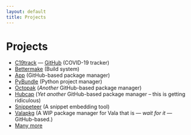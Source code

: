 ```yaml
---
layout: default
title: Projects
---
```

# Projects
- [C19track](https://c19track.vercel.app/) &mdash; [GitHub](https://github.com/aleksrutins/c19track) (COVID-19 tracker)
- [Bettermake](https://github.com/aleksrutins/bettermake) (Build system)
- [App](https://github.com/aleksrutins/app) (GitHub-based package manager)
- [PyBundle](https://github.com/aleksrutins/pybundle) (Python project manager)
- [Octopak](https://github.com/aleksrutins/octopak) (_Another_ GitHub-based package manager)
- [Hubcap](https://github.com/aleksrutins/hubcap) (_Yet another_ GitHub-based package manager &ndash; this is getting ridiculous)
- [Snippeteer](https://github.com/aleksrutins/snipeteer) (A snippet embedding tool)
- [Valapkg](projects/valapkg) (A WIP package manager for Vala that is &mdash; _wait for it_ &mdash; GitHub-based.)
- [Many more](https://github.com/aleksrutins?tab=repositories)